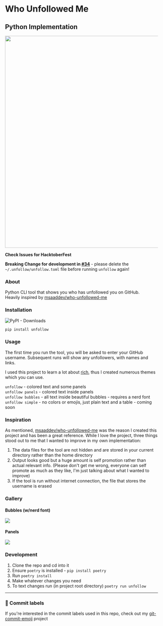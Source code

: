 # Who Unfollowed Me

## Python Implementation

<img src="https://github.com/TechWiz-3/who-unfollowed-me/blob/main/media/regular.png?raw=true" width="700px"></img>  

**Check Issues for HacktoberFest**  

**Breaking Change for development in [#34](https://github.com/TechWiz-3/who-unfollowed-me/pull/34)** - please delete the `~/.unfollow/unfollow.toml` file before running `unfollow` again!

### About

Python CLI tool that shows you who has unfollowed you on GitHub.  
Heavily inspired by [msaaddev/who-unfollowed-me](https://github.com/msaaddev/who-unfollowed-me)  

### Installation

![PyPI - Downloads](https://img.shields.io/pypi/dm/unfollow?style=flat-square&color=blue)

```py
pip install unfollow
```

### Usage

The first time you run the tool, you will be asked to enter your GitHub username. Subsequent runs will show any unfollowers, with names and links.  

I used this project to learn a lot about [rich](https://github.com/Textualize/rich), thus I created numerous themes which you can use.

`unfollow` - colored text and some panels  
`unfollow panels` - colored text inside panels  
`unfollow bubbles` - all text inside beautiful bubbles - requires a nerd font  
`unfollow simple` - no colors or emojis, just plain text and a table - coming soon  

### Inspiration

As mentioned, [msaaddev/who-unfollowed-me](https://github.com/msaaddev/who-unfollowed-me) was the reason I created this project and has been a great reference. While I love the project, three things stood out to me that I wanted to improve in my own implementation:

1. The data files for the tool are not hidden and are stored in your current directory rather than the home directory
2. Output looks good but a huge amount is self promotion rather than actual relevant info. (Please don't get me wrong, everyone can self promote as much as they like, I'm just talking about what I wanted to improve)
3. If the tool is run without internet connection, the file that stores the username is erased

### Gallery

#### Bubbles (w/nerd font)

<img src="https://github.com/TechWiz-3/who-unfollowed-me/blob/main/media/bubbles.png?raw=true" ></img>

#### Panels

<img src="https://github.com/TechWiz-3/who-unfollowed-me/blob/main/media/panels.png?raw=true" ></img>

### Development

1. Clone the repo and cd into it
2. Ensure `poetry` is installed - `pip install poetry`
3. Run `poetry install`
4. Make whatever changes you need
5. To text changes run (in project root directory) `poetry run unfollow`

---

### 🎉 Commit labels

If you're interested in the commit labels used in this repo, check out my [git-commit-emoji](https://github.com/TechWiz-3/git-commit-emojis) project
